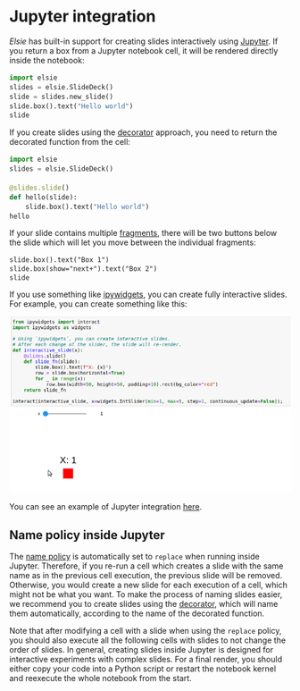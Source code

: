# Jupyter integration
*Elsie* has built-in support for creating slides interactively using
[Jupyter](https://jupyter.org/). If you return a box from a Jupyter notebook cell, it will be
rendered directly inside the notebook:
```python
import elsie
slides = elsie.SlideDeck()
slide = slides.new_slide()
slide.box().text("Hello world")
slide
```
If you create slides using the [decorator](basics.md#decorator) approach, you need to return the
decorated function from the cell:
```python
import elsie
slides = elsie.SlideDeck()

@slides.slide()
def hello(slide):
    slide.box().text("Hello world")
hello
```

If your slide contains multiple [fragments](revealing.md), there will be two buttons below the slide
which will let you move between the individual fragments:
```elsie
slide.box().text("Box 1")
slide.box(show="next+").text("Box 2")
slide
```

If you use something like [ipywidgets](https://ipywidgets.readthedocs.io/en/latest/), you can
create fully interactive slides. For example, you can create something like this:

![Elsie Jupyter interactive example](../imgs/elsie-jupyter-interactive.gif)

You can see an example of Jupyter integration
[here](https://github.com/spirali/elsie/tree/master/examples/jupyter).

## Name policy inside Jupyter
The [name policy](basics.md#name-policy) is automatically set to `replace` when running inside
Jupyter. Therefore, if you re-run a cell which creates a slide with the same name as in the previous
cell execution, the previous slide will be removed. Otherwise, you would create a new slide for each
execution of a cell, which might not be what you want. To make the process of naming slides easier,
we recommend you to create slides using the [decorator](basics.md#decorator), which will name them
automatically, according to the name of the decorated function.

Note that after modifying a cell with a slide when using the `replace` policy, you should also
execute all the following cells with slides to not change the order of slides. In general, creating
slides inside Jupyter is designed for interactive experiments with complex slides. For a final
render, you should either copy your code into a Python script or restart the notebook kernel and
reexecute the whole notebook from the start.
